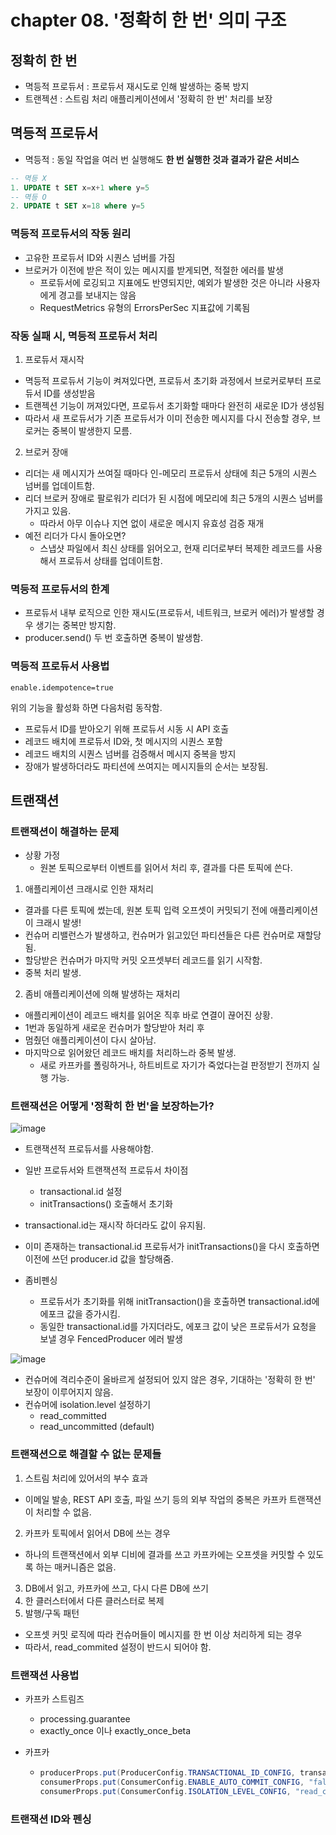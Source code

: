 # chapter 08. '정확히 한 번' 의미 구조

## 정확히 한 번
* 멱등적 프로듀서 : 프로듀서 재시도로 인해 발생하는 중복 방지
* 트랜젝션 : 스트림 처리 애플리케이션에서 '정확히 한 번' 처리를 보장

## 멱등적 프로듀서

* 멱등적 : 동일 작업을 여러 번 실행해도 **한 번 실행한 것과 결과가 같은 서비스**
```sql
-- 멱등 X
1. UPDATE t SET x=x+1 where y=5
-- 멱등 O
2. UPDATE t SET x=18 where y=5
```
### 멱등적 프로듀서의 작동 원리

* 고유한 프로듀서 ID와 시퀀스 넘버를 가짐
* 브로커가 이전에 받은 적이 있는 메시지를 받게되면, 적절한 에러를 발생
  * 프로듀서에 로깅되고 지표에도 반영되지만, 예외가 발생한 것은 아니라 사용자에게 경고를 보내지는 않음
  * RequestMetrics 유형의 ErrorsPerSec 지표값에 기록됨

### 작동 실패 시, 멱등적 프로듀서 처리

1. 프로듀서 재시작
* 멱등적 프로듀서 기능이 켜져있다면, 프로듀서 초기화 과정에서 브로커로부터 프로듀서 ID를 생성받음
* 트랜젝션 기능이 꺼져있다면, 프로듀서 초기화할 때마다 완전히 새로운 ID가 생성됨
* 따라서 새 프로듀서가 기존 프로듀서가 이미 전송한 메시지를 다시 전송할 경우, 브로커는 중복이 발생한지 모름.

2. 브로커 장애
* 리더는 새 메시지가 쓰여질 때마다 인-메모리 프로듀서 상태에 최근 5개의 시퀀스 넘버를 업데이트함.
* 리더 브로커 장애로 팔로워가 리더가 된 시점에 메모리에 최근 5개의 시퀀스 넘버를 가지고 있음.
  * 따라서 아무 이슈나 지연 없이 새로운 메시지 유효성 검증 재개
* 예전 리더가 다시 돌아오면?
  * 스냅샷 파일에서 최신 상태를 읽어오고, 현재 리더로부터 복제한 레코드를 사용해서 프로듀서 상태를 업데이트함.

### 멱등적 프로듀서의 한계
* 프로듀서 내부 로직으로 인한 재시도(프로듀서, 네트워크, 브로커 에러)가 발생할 경우 생기는 중복만 방지함.
* producer.send() 두 번 호출하면 중복이 발생함.


### 멱등적 프로듀서 사용법
```
enable.idempotence=true
```
위의 기능을 활성화 하면 다음처럼 동작함.
* 프로듀서 ID를 받아오기 위해 프로듀서 시동 시 API 호출
* 레코드 배치에 프로듀서 ID와, 첫 메시지의 시퀀스 포함
* 레코드 배치의 시퀀스 넘버를 검증해서 메시지 중복을 방지
* 장애가 발생하더라도 파티션에 쓰여지는 메시지들의 순서는 보장됨.

## 트랜잭션

### 트랜잭션이 해결하는 문제

* 상황 가정
  * 원본 토픽으로부터 이벤트를 읽어서 처리 후, 결과를 다른 토픽에 쓴다.

1. 애플리케이션 크래시로 인한 재처리
* 결과를 다른 토픽에 썼는데, 원본 토픽 입력 오프셋이 커밋되기 전에 애플리케이션이 크래시 발생!
* 컨슈머 리밸런스가 발생하고, 컨슈머가 읽고있던 파티션들은 다른 컨슈머로 재할당 됨.
* 할당받은 컨슈머가 마지막 커밋 오프셋부터 레코드를 읽기 시작함.
* 중복 처리 발생.

2. 좀비 애플리케이션에 의해 발생하는 재처리
* 애플리케이션이 레코드 배치를 읽어온 직후 바로 연결이 끊어진 상황.
* 1번과 동일하게 새로운 컨슈머가 할당받아 처리 후
* 멈췄던 애플리케이션이 다시 살아남.
* 마지막으로 읽어왔던 레코드 배치를 처리하느라 중복 발생.
  * 새로 카프카를 폴링하거나, 하트비트로 자기가 죽었다는걸 판정받기 전까지 실행 가능.

### 트랜잭션은 어떻게 '정확히 한 번'을 보장하는가?
![image](https://github.com/room-of-coding/backend-deep-dive/assets/39042837/e26f921e-93d2-4f00-89e3-e72c38d40806)
* 트랜잭션적 프로듀서를 사용해야함.
* 일반 프로듀서와 트랜잭션적 프로듀서 차이점
  * transactional.id 설정
  * initTransactions() 호출해서 초기화
* transactional.id는 재시작 하더라도 값이 유지됨.
* 이미 존재하는 transactional.id 프로듀서가 initTransactions()을 다시 호출하면 이전에 쓰던 producer.id 값을 할당해줌.

* 좀비펜싱
  * 프로듀서가 초기화를 위해 initTransaction()을 호출하면 transactional.id에 에포크 값을 증가시킴.
  * 동일한 transactional.id를 가지더라도, 에포크 값이 낮은 프로듀서가 요청을 보낼 경우 FencedProducer 에러 발생

![image](https://github.com/room-of-coding/backend-deep-dive/assets/39042837/c430f29b-7c0e-45bd-b0fd-cc53cdf4ee2a)

* 컨슈머에 격리수준이 올바르게 설정되어 있지 않은 경우, 기대하는 '정확히 한 번' 보장이 이루어지지 않음.
* 컨슈머에 isolation.level 설정하기
  * read_committed
  * read_uncommitted (default)

### 트랜잭션으로 해결할 수 없는 문제들

1. 스트림 처리에 있어서의 부수 효과
* 이메일 발송, REST API 호출, 파일 쓰기 등의 외부 작업의 중복은 카프카 트랜잭션이 처리할 수 없음.
2. 카프카 토픽에서 읽어서 DB에 쓰는 경우
* 하나의 트랜잭션에서 외부 디비에 결과를 쓰고 카프카에는 오프셋을 커밋할 수 있도록 하는 매커니즘은 없음.
3. DB에서 읽고, 카프카에 쓰고, 다시 다른 DB에 쓰기
4. 한 클러스터에서 다른 클러스터로 복제
5. 발행/구독 패턴
* 오프셋 커밋 로직에 따라 컨슈머들이 메시지를 한 번 이상 처리하게 되는 경우
* 따라서, read_commited 설정이 반드시 되어야 함.

### 트랜잭션 사용법
* 카프카 스트림즈
  *  processing.guarantee
    *  exactly_once 이나 exactly_once_beta

* 카프카
  * ```java
    producerProps.put(ProducerConfig.TRANSACTIONAL_ID_CONFIG, transactionalld);
    consumerProps.put(ConsumerConfig.ENABLE_AUTO_COMMIT_CONFIG, "false");'
    consumerProps.put(ConsumerConfig.ISOLATION_LEVEL_CONFIG, "read_committed");
    ```

### 트랜잭션 ID와 펜싱
